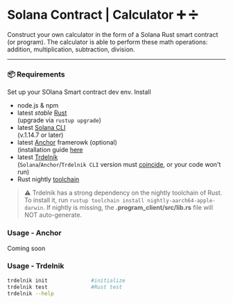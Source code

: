 # Solana Contract | Calculator :heavy_plus_sign: :heavy_division_sign:
Construct your own calculator  in the form of a Solana Rust smart contract (or program). The calculator is able to perform these math operations: addition, multiplication, subtraction, division.

---

### :package: Requirements
Set up your SOlana Smart contract dev env. Install

 - node.js & npm
 - latest *stable* [Rust](https://rustup.rs/) <br/>
   (upgrade via `rustup upgrade`)
 - latest [Solana CLI](https://docs.solana.com/cli/install-solana-cli-tools) <br/>
   (v.1.14.7 or later)
 - latest [Anchor](https://www.anchor-lang.com/) framerowk (optional) <br/>
   (installation guide [here](https://book.anchor-lang.com/getting_started/installation.html?search=#anchor)
 - latest [Trdelník](https://github.com/Ackee-Blockchain/trdelnik) <br/>
   (`Solana`/`Anchor`/`Trdelnik CLI` version must [coincide](https://github.com/Ackee-Blockchain/trdelnik#supported-versions), or your code won't run)
 - Rust nightly [toolchain](https://rust-lang.github.io/rustup/concepts/toolchains.html)

> :warning: Trdelnik has a strong dependency on the nightly toolchain of Rust. To install it, run `rustup toolchain install nightly-aarch64-apple-darwin`. If nightly is missing, the **.program_client/src/lib.rs** file will NOT auto-generate.


### Usage - Anchor
Coming soon


### Usage - Trdelnik
```bash
trdelnik init              #initialize
trdelnik test              #Rust test
trdelnik --help            
```